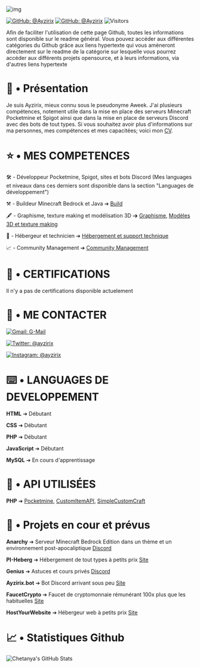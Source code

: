 ![img](https://cdn.discordapp.com/attachments/928644758560194620/929118396107337799/1641589471450.png)

[![GitHub: @Ayzirix](https://img.shields.io/github/followers/Ayzirix?label=follow&style=social)](https://github.com/Ayzirix)
[![GitHub: @Ayzirix](https://img.shields.io/github/stars/:user/:repo?style=social)](https://github.com/Ayzirix/aweek.bot/)
![Visitors](https://visitor-badge.glitch.me/badge?page_id=Ayzirix)

Afin de faciliter l'utilisation de cette page Github, toutes les informations sont disponible sur le readme général.
Vous pouvez accéder aux différentes catégories du Github grâce aux liens hypertexte qui vous amèneront directement sur le readme de la catégorie sur lesquelle vous pourrez accéder aux différents projets opensource, et à leurs informations, via d'autres liens hypertexte

# 📜 • Présentation

Je suis Ayzirix, mieux connu sous le pseudonyme Aweek. J'ai plusieurs compétences, notement utile dans la mise en place des serveurs Minecraft Pocketmine et Spigot ainsi que dans la mise en place de serveurs Discord avec des bots de tout types. Si vous souhaitez avoir plus d'informations sur ma personnes, mes compétences et mes capacitées; voici mon [CV](https://github.com/Ayzirix/Curiculum-Vitae).

# ⭐️ • MES COMPETENCES

🛠 - Développeur Pocketmine, Spigot, sites et bots Discord (Mes languages et niveaux dans ces derniers sont disponible dans la section "Languages de développement")

⚒ - Buildeur Minecraft Bedrock et Java ➔ [Build](https://github.com/Ayzirix/Builds-Minecraft)

🖋 - Graphisme, texture making et modélisation 3D ➔ [Graphisme](https://github.com/Ayzirix/Graphisme), [Modèles 3D et texture making](https://github.com/Ayzirix/Textures-Minecraft-et-modeles-3D)

💾 - Hébergeur et technicien ➔ [Hébergement et support technique](https://github.com/Ayzirix/Hebergement)

📈 - Community Management ➔ [Community Management](https://github.com/Ayzirix/Community-Management)

# 📃 • CERTIFICATIONS

Il n'y a pas de certifications disponible actuelement 

# 📱 • ME CONTACTER

[![Gmail: G-Mail](https://img.shields.io/badge/Gmail-ayzirix@gmail.com-white)](ayzirix@gmail.com)

[![Twitter: @ayzirix](https://img.shields.io/badge/Twitter-ayzirix-9cf)](https://twitter.com/@ayzirix)

[![Instagram: @ayzirix](https://img.shields.io/badge/Instagram-ayzirix-purple)](https://Instagram.com/ayzirix)

# ⌨️ • LANGUAGES DE DEVELOPPEMENT

**HTML** ➔ Débutant

**CSS** ➔ Débutant

**PHP** ➔ Débutant

**JavaScript** ➔ Débutant

**MySQL** ➔ En cours d'apprentissage

# 🧩 • API UTILISÉES

**PHP** ➔ [Pocketmine](https://github.com/Ayzirix/PocketMine-MP), [CustomItemAPI](https://github.com/Ayzirix/CustomItemAPI), [SimpleCustomCraft](https://github.com/Ayzirix/SimpleCustomCraft)

# 📂 • Projets en cour et prévus

**Anarchy** ➔ Serveur Minecraft Bedrock Edition dans un thème et un environnement post-apocaliptique [Discord](https://discord.gg/45dwFAGJpT)

**PI-Heberg** ➔ Hébergement de tout types à petits prix [Site](https://pi-heberg.fr/)

**Genius** ➔ Astuces et cours privés [Discord](https://discord.gg/97YCtxmDF4)

**Ayzirix.bot** ➔ Bot Discord arrivant sous peu [Site](https://aweek-discordbot.tk/)

**FaucetCrypto** ➔ Faucet de cryptomonnaie rémunérant 100x plus que les habituelles [Site](https://faucetcrypto.tk/)

**HostYourWebsite** ➔ Hébergeur web à petits prix [Site](https://github.com/Ayzirix/)

# 📈 • Statistiques Github

![Chetanya's GitHub Stats](https://github-readme-stats.vercel.app/api?username=Ayzirix&hide=["issues"]&show_icons=true)
